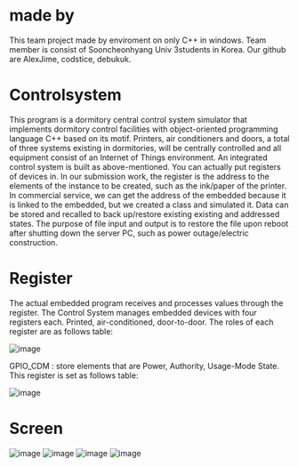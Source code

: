 # made by
This team project made by enviroment on only C++ in windows.
Team member is consist of Sooncheonhyang Univ 3students in Korea. Our github are AlexJime, codstice, debukuk.

# Controlsystem
This program is a dormitory central control system simulator that implements dormitory control facilities with object-oriented programming language C++ based on its motif. 
Printers, air conditioners and doors, a total of three systems existing in dormitories, will be centrally controlled and all equipment consist of an Internet of Things environment. 
An integrated control system is built as above-mentioned. 
You can actually put registers of devices in. In our submission work, the register is the address to the elements of the instance to be created, such as the ink/paper of the printer. 
In commercial service, we can get the address of the embedded because it is linked to the embedded, but we created a class and simulated it.
Data can be stored and recalled to back up/restore existing existing and addressed states.
The purpose of file input and output is to restore the file upon reboot after shutting down the server PC, such as power outage/electric construction.

# Register
The actual embedded program receives and processes values through the register. 
The Control System manages embedded devices with four registers each. Printed, air-conditioned, door-to-door.
The roles of each register are as follows table:

![image](https://user-images.githubusercontent.com/43433753/59100579-75a39a80-8961-11e9-84c2-8a9f990e1873.png)

GPIO_CDM : store elements that are Power, Authority, Usage-Mode State. This register is set as follows table:

![image](https://user-images.githubusercontent.com/43433753/59100780-0da18400-8962-11e9-8a10-f40b70e7b42f.png)

# Screen
![image](https://user-images.githubusercontent.com/43433753/59099878-64f22500-895f-11e9-8904-9f063d81f37b.png)
![image](https://user-images.githubusercontent.com/43433753/59099889-6ae80600-895f-11e9-9925-4ef44b7c2847.png)
![image](https://user-images.githubusercontent.com/43433753/59099905-79362200-895f-11e9-8cd8-f1b09aa6b77f.png)
![image](https://user-images.githubusercontent.com/43433753/59099896-72a7aa80-895f-11e9-873d-7c4d02bfd90e.png)
